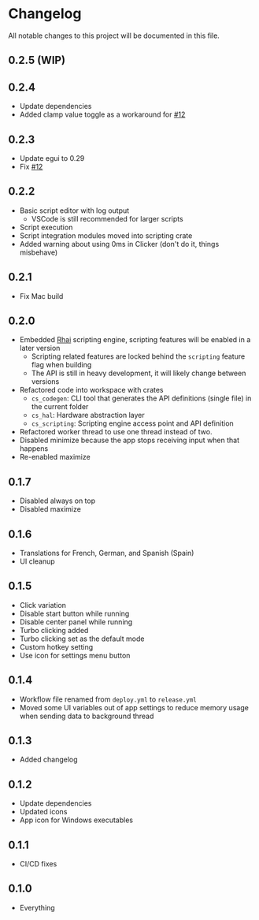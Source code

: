 # Changelog

All notable changes to this project will be documented in this file.

## 0.2.5 (WIP)

## 0.2.4

* Update dependencies
* Added clamp value toggle as a workaround for [#12](https://github.com/iliags/click_storm/issues/12)

## 0.2.3

* Update egui to 0.29
* Fix [#12](https://github.com/iliags/click_storm/issues/12)

## 0.2.2

* Basic script editor with log output
  * VSCode is still recommended for larger scripts
* Script execution
* Script integration modules moved into scripting crate
* Added warning about using 0ms in Clicker (don't do it, things misbehave)

## 0.2.1

* Fix Mac build

## 0.2.0

* Embedded [Rhai](https://rhai.rs/) scripting engine, scripting features will be enabled in a later version
  * Scripting related features are locked behind the `scripting` feature flag when building
  * The API is still in heavy development, it will likely change between versions
* Refactored code into workspace with crates
  * `cs_codegen`: CLI tool that generates the API definitions (single file) in the current folder
  * `cs_hal`: Hardware abstraction layer
  * `cs_scripting`: Scripting engine access point and API definition
* Refactored worker thread to use one thread instead of two.
* Disabled minimize because the app stops receiving input when that happens
* Re-enabled maximize

## 0.1.7

* Disabled always on top
* Disabled maximize

## 0.1.6

* Translations for French, German, and Spanish (Spain)
* UI cleanup

## 0.1.5

* Click variation
* Disable start button while running
* Disable center panel while running
* Turbo clicking added
* Turbo clicking set as the default mode
* Custom hotkey setting
* Use icon for settings menu button

## 0.1.4

* Workflow file renamed from `deploy.yml` to `release.yml`
* Moved some UI variables out of app settings to reduce memory usage when sending data to background thread

## 0.1.3

* Added changelog

## 0.1.2

* Update dependencies
* Updated icons
* App icon for Windows executables

## 0.1.1

* CI/CD fixes

## 0.1.0

* Everything
